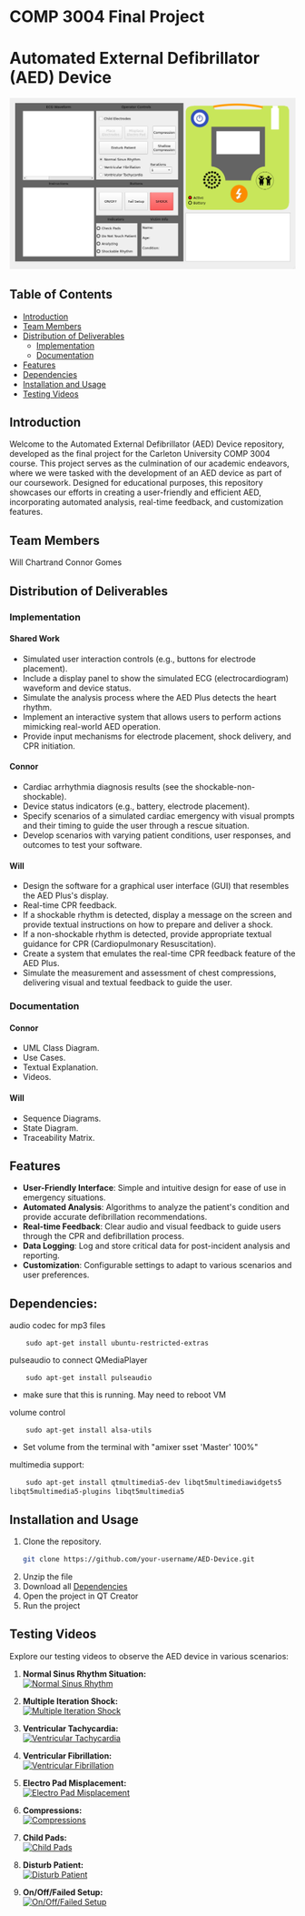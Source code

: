 ﻿# COMP 3004 Final Project

# Automated External Defibrillator (AED) Device

![AED Device](Documentation/AED.png)

## Table of Contents

- [Introduction](#introduction)
- [Team Members](#team-members)
- [Distribution of Deliverables](#distribution-of-deliverables)
  - [Implementation](#implementation)
  - [Documentation](#documentation)
- [Features](#features)
- [Dependencies](#dependencies)
- [Installation and Usage](#installation-and-usage)
- [Testing Videos](#testing-videos)

## Introduction

Welcome to the Automated External Defibrillator (AED) Device repository, developed as the final project for the Carleton University COMP 3004 course. This project serves as the culmination of our academic endeavors, where we were tasked with the development of an AED device as part of our coursework. Designed for educational purposes, this repository showcases our efforts in creating a user-friendly and efficient AED, incorporating automated analysis, real-time feedback, and customization features.

## Team Members
Will Chartrand
Connor Gomes

## Distribution of Deliverables

### Implementation

#### Shared Work
- Simulated user interaction controls (e.g., buttons for electrode placement).
- Include a display panel to show the simulated ECG (electrocardiogram) waveform and device status.
- Simulate the analysis process where the AED Plus detects the heart rhythm.
- Implement an interactive system that allows users to perform actions mimicking real-world AED operation.
- Provide input mechanisms for electrode placement, shock delivery, and CPR initiation.

#### Connor
- Cardiac arrhythmia diagnosis results (see the shockable-non-shockable).
- Device status indicators (e.g., battery, electrode placement).
- Specify scenarios of a simulated cardiac emergency with visual prompts and their timing to guide the user through a rescue situation.
- Develop scenarios with varying patient conditions, user responses, and outcomes to test your software.

#### Will
- Design the software for a graphical user interface (GUI) that resembles the AED Plus's display.
- Real-time CPR feedback.
- If a shockable rhythm is detected, display a message on the screen and provide textual instructions on how to prepare and deliver a shock.
- If a non-shockable rhythm is detected, provide appropriate textual guidance for CPR (Cardiopulmonary Resuscitation).
- Create a system that emulates the real-time CPR feedback feature of the AED Plus.
- Simulate the measurement and assessment of chest compressions, delivering visual and textual feedback to guide the user.

### Documentation

#### Connor
- UML Class Diagram.
- Use Cases.
- Textual Explanation.
- Videos.

#### Will
- Sequence Diagrams.
- State Diagram.
- Traceability Matrix.


## Features

- **User-Friendly Interface**: Simple and intuitive design for ease of use in emergency situations.
- **Automated Analysis**: Algorithms to analyze the patient's condition and provide accurate defibrillation recommendations.
- **Real-time Feedback**: Clear audio and visual feedback to guide users through the CPR and defibrillation process.
- **Data Logging**: Log and store critical data for post-incident analysis and reporting.
- **Customization**: Configurable settings to adapt to various scenarios and user preferences.

## Dependencies:

audio codec for mp3 files

        sudo apt-get install ubuntu-restricted-extras

pulseaudio to connect QMediaPlayer

        sudo apt-get install pulseaudio

- make sure that this is running. May need to reboot VM

volume control

        sudo apt-get install alsa-utils

- Set volume from the terminal with "amixer sset 'Master' 100%"


multimedia support:

        sudo apt-get install qtmultimedia5-dev libqt5multimediawidgets5 libqt5multimedia5-plugins libqt5multimedia5

## Installation and Usage

1. Clone the repository.
   ```bash
   git clone https://github.com/your-username/AED-Device.git
   ```
2. Unzip the file
3. Download all [Dependencies](#dependencies)
4. Open the project in QT Creator
5. Run the project

## Testing Videos

Explore our testing videos to observe the AED device in various scenarios:

1. **Normal Sinus Rhythm Situation:** <br>
   [![Normal Sinus Rhythm](https://img.youtube.com/vi/eY60vmv3HHE/0.jpg)](https://youtu.be/eY60vmv3HHE)

2. **Multiple Iteration Shock:** <br>
   [![Multiple Iteration Shock](https://img.youtube.com/vi/GQFw9w6Xq3s/0.jpg)](https://youtu.be/GQFw9w6Xq3s)

3. **Ventricular Tachycardia:** <br>
   [![Ventricular Tachycardia](https://img.youtube.com/vi/_QIoJ-EoVts/0.jpg)](https://youtu.be/_QIoJ-EoVts)

4. **Ventricular Fibrillation:** <br>
   [![Ventricular Fibrillation](https://img.youtube.com/vi/_CYXNq2JeBI/0.jpg)](https://youtu.be/_CYXNq2JeBI)

5. **Electro Pad Misplacement:** <br>
   [![Electro Pad Misplacement](https://img.youtube.com/vi/vWiX5KCGt-M/0.jpg)](https://youtu.be/vWiX5KCGt-M)

6. **Compressions:** <br>
   [![Compressions](https://img.youtube.com/vi/5Cq4QjJUxbI/0.jpg)](https://youtu.be/5Cq4QjJUxbI)

7. **Child Pads:** <br>
   [![Child Pads](https://img.youtube.com/vi/oTlzZroOPsw/0.jpg)](https://youtu.be/oTlzZroOPsw)

8. **Disturb Patient:** <br>
   [![Disturb Patient](https://img.youtube.com/vi/sDjFFqJ2KaQ/0.jpg)](https://youtu.be/sDjFFqJ2KaQ)
   
9. **On/Off/Failed Setup:** <br>
   [![On/Off/Failed Setup](https://img.youtube.com/vi/tTE2ng15ZUY/0.jpg)](https://youtu.be/tTE2ng15ZUY)
